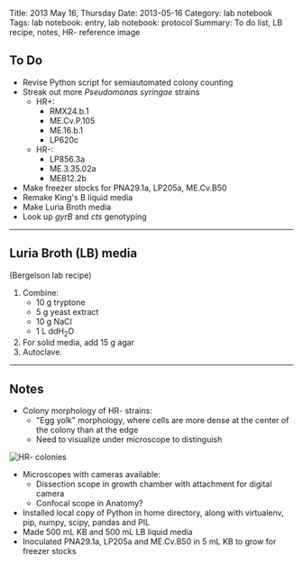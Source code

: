Title: 2013 May 16, Thursday
Date: 2013-05-16
Category: lab notebook
Tags: lab notebook: entry, lab notebook: protocol
Summary: To do list, LB recipe, notes, HR- reference image

## To Do ##

- Revise Python script for semiautomated colony counting
- Streak out more _Pseudomonas syringae_ strains
    - HR+:
        - RMX24.b.1
        - ME.Cv.P.105
        - ME.16.b.1
        - LP620c
    - HR-:
        - LP856.3a
        - ME.3.35.02a
        - ME812.2b
- Make freezer stocks for PNA29.1a, LP205a, ME.Cv.B50
- Remake King's B liquid media
- Make Luria Broth media
- Look up _gyrB_ and _cts_ genotyping

***

## Luria Broth (LB) media ##
(Bergelson lab recipe)

1. Combine:
    - 10 g tryptone
    - 5 g yeast extract
    - 10 g NaCl
    - 1 L ddH<sub>2</sub>O
2. For solid media, add 15 g agar
3. Autoclave.

***

## Notes ##

- Colony morphology of HR- strains:
    - "Egg yolk" morphology, where cells are more dense at the center of the
      colony than at the edge
    - Need to visualize under microscope to distinguish

![HR- colonies](http://hanalee.info/static/images/20130516/morphology_HR-.jpg
"HR- colonies")

- Microscopes with cameras available:
    - Dissection scope in growth chamber with attachment for digital camera
    - Confocal scope in Anatomy?
- Installed local copy of Python in home directory, along with virtualenv, pip,
  numpy, scipy, pandas and PIL
- Made 500 mL KB and 500 mL LB liquid media
- Inoculated PNA29.1a, LP205a and ME.Cv.B50 in 5 mL KB to grow for freezer
  stocks
